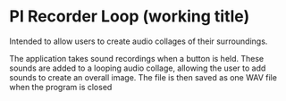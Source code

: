# PI Recorder Loop (working title) 

Intended to allow users to create audio collages of their surroundings.

The application takes sound recordings when a button is held. These sounds are added to a looping audio collage, allowing the user to add sounds to create an overall image. The file is then saved as one WAV file when the program is closed
